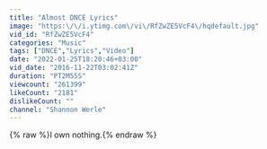 ```yaml
---
title: "Almost DNCE Lyrics"
image: "https:\/\/i.ytimg.com\/vi\/RfZwZE5VcF4\/hqdefault.jpg"
vid_id: "RfZwZE5VcF4"
categories: "Music"
tags: ["DNCE","Lyrics","Video"]
date: "2022-01-25T18:20:46+03:00"
vid_date: "2016-11-22T03:02:41Z"
duration: "PT2M55S"
viewcount: "261399"
likeCount: "2181"
dislikeCount: ""
channel: "Shannon Werle"
---
```

{% raw %}I own nothing.{% endraw %}
